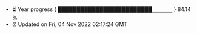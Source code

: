 - ⏳ Year progress { █████████████████████████▁▁▁▁▁ } 84.14 %
- ⏰ Updated on Fri, 04 Nov 2022 02:17:24 GMT

